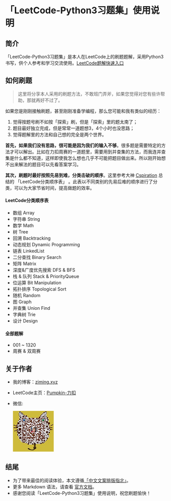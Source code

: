 # 「LeetCode-Python3习题集」使用说明
## 简介
「LeetCode-Python3习题集」是本人在LeetCode上的刷题题解，采用Python3书写，供个人参考和学习交流使用。[LeetCode题解快速入口](/src)
## 如何刷题
> 这里将分享本人采用的刷题方法，不敢班门弄斧，如果您觉得对您有些许帮助，那就再好不过了。

如果您是刚刚接触刷题，甚至刚刚准备学编程，那么您可能和我有类似的经历：
1. 觉得按题号刷不如按「探索」刷，但是「探索」里的题太南了；
2. 题目最好独立完成，但是常常一道题想3，4个小时也没思路；
3. 觉得题解里的方法和自己想的完全是两个世界。

**首先，如果我们没有思路，很可能是因为我们的输入不够**。很多题是需要特定的方法才可以解出。比如在力扣周赛的一道题里，需要用到并查集的方法，而我连并查集是什么都不知道，这样即使我怎么想也几乎不可能把题目做出来。所以刚开始想不出来解法的题目可以先看答案学习。

**其次，刷题时最好按照先易到难，分类击破的顺序**。这里参考大神 [Cspiration](https://cspiration.com/) 总结的 「LeetCode分类顺序表」 。此表以不同类别的先易后难的顺序进行了分类，可以为大家节省时间，提高做题的效率。
#### LeetCode分类顺序表

- 数组 Array
- 字符串 String
- 数学 Math
- 树 Tree
- 回溯 Backtracking
- 动态规划 Dynamic Programming
- 链表 LinkedList
- 二分查找 Binary Search
- 矩阵 Matrix
- 深度&广度优先搜索 DFS & BFS
- 栈 & 队列 Stack & PriorityQueue
- 位运算 Bit Manipulation
- 拓扑排序 Topological Sort
- 随机 Random
- 图 Graph
- 并查集 Union Find
- 字典树 Trie
- 设计 Design
#### 全部题解

- 001 ~ 1320
- 周赛 & 双周赛
## 关于作者
- 我的博客：[ziming.xyz](https://www.ziming.xyz/)
- LeetCode主页：[Pumpkin-力扣](https://leetcode-cn.com/u/ml-zimingmeng/)
- 微信: 
  
  ![扫描二维码，共同进步](/me/wechat.jpg)
## 结尾
- 为了带来最佳的阅读体验，本文遵循[「中文文案排版指北」](https://github.com/mzlogin/chinese-copywriting-guidelines)。
- 更多 Markdown 语法，请查看 [官方文档](https://www.markdownguide.org/basic-syntax/)。
- 感谢您阅读「LeetCode-Python3习题集」使用说明，祝您刷题愉快！
